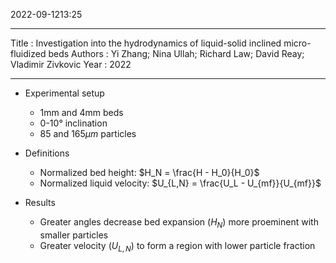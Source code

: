 2022-09-1213:25

---
Title :  Investigation into the hydrodynamics of liquid-solid inclined micro-fluidized beds
Authors : Yi Zhang; Nina Ullah; Richard Law; David Reay; Vladimir Zivkovic
Year : 2022

---

* Experimental setup
	* 1mm and 4mm beds
	* 0-10° inclination
	* 85 and 165$\mu m$ particles

* Definitions
	* Normalized bed height: $H_N = \frac{H - H_0}{H_0}$
	* Normalized liquid velocity: $U_{L,N} = \frac{U_L - U_{mf}}{U_{mf}}$


* Results
	* Greater angles decrease bed expansion ($H_N$) more proeminent with smaller particles
	* Greater velocity ($U_{L,N}$) to form a region with lower particle fraction

